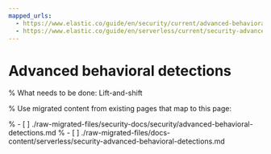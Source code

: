 ```yaml
---
mapped_urls:
  - https://www.elastic.co/guide/en/security/current/advanced-behavioral-detections.html
  - https://www.elastic.co/guide/en/serverless/current/security-advanced-behavioral-detections.html
---
```


# Advanced behavioral detections

% What needs to be done: Lift-and-shift

% Use migrated content from existing pages that map to this page:

% - [ ] ./raw-migrated-files/security-docs/security/advanced-behavioral-detections.md
% - [ ] ./raw-migrated-files/docs-content/serverless/security-advanced-behavioral-detections.md